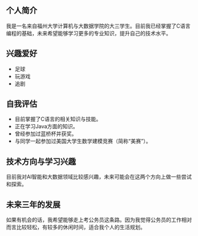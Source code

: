 ## 个人简介
我是一名来自福州大学计算机与大数据学院的大三学生。目前我已经掌握了C语言编程的基础，未来希望能够学习更多的专业知识，提升自己的技术水平。

## 兴趣爱好
- 足球
- 玩游戏
- 追剧

## 自我评估
- 目前掌握了C语言的相关知识与技能。
- 正在学习Java方面的知识。
- 曾经参加过蓝桥杯并获奖。
- 与同学一起参加过美国大学生数学建模竞赛（简称“美赛”）。

## 技术方向与学习兴趣
目前我对AI智能和大数据领域比较感兴趣，未来可能会在这两个方向上做一些尝试和探索。

## 未来三年的发展
如果有机会的话，我希望能够走上考公务员这条路。因为我觉得公务员的工作相对而言比较轻松，有较多的休闲时间，适合我个人的生活规划。
